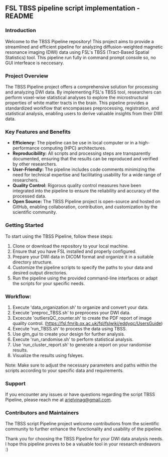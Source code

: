 
## FSL TBSS pipeline script implementation - README

### Introduction
Welcome to the TBSS Pipeline repository! This project aims to provide a streamlined and efficient pipeline for analyzing diffusion-weighted magnetic resonance imaging (DWI) data using FSL's TBSS (Tract-Based Spatial Statistics) tool. This pipeline run fully in command prompt console so, no GUI interfeace is neccesary.

### Project Overview
The TBSS Pipeline project offers a comprehensive solution for processing and analyzing DWI data. By implementing FSL's TBSS tool, researchers can perform voxel-wise statistical analyses to explore the microstructural properties of white matter tracts in the brain. This pipeline provides a standardized workflow that encompasses preprocessing, registration, and statistical analysis, enabling users to derive valuable insights from their DWI data.

### Key Features and Benefits
- **Efficiency:** The pipeline can be use in local computer or in a high-performance computing (HPC) architectures.
- **Reproducibility:** All scripts and processing steps are transparently documented, ensuring that the results can be reproduced and verified by other researchers.
- **User-Friendly:** The pipeline includes code comments minimizing the need for technical expertise and facilitating usability for a wide range of researchers.
- **Quality Control:** Rigorous quality control measures have been integrated into the pipeline to ensure the reliability and accuracy of the processed data.
- **Open Source:** The TBSS Pipeline project is open-source and hosted on GitHub, enabling collaboration, contribution, and customization by the scientific community.

### Getting Started
To start using the TBSS Pipeline, follow these steps:

1. Clone or download the repository to your local machine.
2. Ensure that you have FSL installed and properly configured.
3. Prepare your DWI data in DICOM format and organize it in a suitable directory structure.
4. Customize the pipeline scripts to specify the paths to your data and desired output directories.
5. Run the pipeline using the provided command-line interfaces or adapt the scripts for your specific needs.

### Workflow:

1. Execute 'data_organization.sh' to organize and convert your data.
2. Execute 'preproc_TBSS.sh' to preprocess your DWI data. 
4. Excecute 'outliersQC_counter.sh' to create the PDF report of image quality control. (https://fsl.fmrib.ox.ac.uk/fsl/fslwiki/eddyqc/UsersGuide)
5. Execute 'run_TBSS.sh' to process the data using TBSS.
6. Use glm_gui to create your design for further analysis.
7. Execute 'run_randomise.sh' to perform statistical analysis.
8. Use 'run_cluster_report.sh' to generate a report on your randomise results.
9. Visualize the results using fsleyes.

Note: Make sure to adjust the necessary parameters and paths within the scripts according to your specific data and requirements.

### Support
If you encounter any issues or have questions regarding the script TBSS Pipeline, please reach me at arielvinag@gmail.com.

### Contributors and Maintainers
The TBSS script Pipeline project welcome contributions from the scientific community to further enhance the functionality and usability of the pipeline. 

Thank you for choosing the TBSS Pipeline for your DWI data analysis needs. I hope this pipeline proves to be a valuable tool in your research endeavors :)
